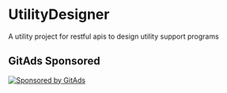 # UtilityDesigner
A utility project for restful apis to design utility support programs

## GitAds Sponsored
[![Sponsored by GitAds](https://gitads.dev/v1/ad-serve?source=arnabnandy7/utilitydesigner@github)](https://gitads.dev/v1/ad-track?source=arnabnandy7/utilitydesigner@github)
